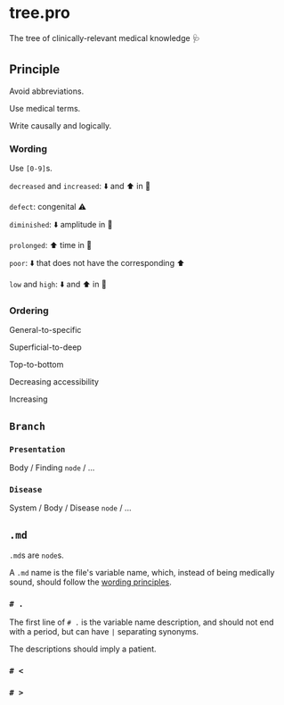 # tree.pro

The tree of clinically-relevant medical knowledge :stethoscope:

## Principle

Avoid abbreviations.

Use medical terms.

Write causally and logically.

### Wording

Use `[0-9]`s.

`decreased` and `increased`: :arrow_down: and :arrow_up: in :bust_in_silhouette:

`defect`: congenital :warning:

`diminished`: :arrow_down: amplitude in :busts_in_silhouette:

`prolonged`: :arrow_up: time in :busts_in_silhouette:

`poor`: :arrow_down: that does not have the corresponding :arrow_up:

`low` and `high`: :arrow_down: and :arrow_up: in :busts_in_silhouette:

### Ordering

General-to-specific

Superficial-to-deep

Top-to-bottom

Decreasing accessibility

Increasing

## `Branch`

### `Presentation`

Body / Finding `node` / ...

### `Disease`

System / Body / Disease `node` / ...

## `.md`

`.md`s are `node`s.

A `.md` name is the file's variable name, which, instead of being medically sound, should follow the [wording principles](#wording).

### `# .`

The first line of `# .` is the variable name description, and should not end with a period, but can have `|` separating synonyms.

The descriptions should imply a patient.

### `# <`

### `# >`
